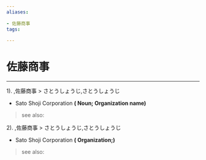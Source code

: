 ```yaml
---
aliases:
    
- 佐藤商事
tags:
    
---
```


# 佐藤商事
---
1).
,佐藤商事 > さとうしょうじ,さとうしょうじ

- Sato Shoji Corporation
**( Noun; Organization name)**
> see also: 
            
2).
,佐藤商事 > さとうしょうじ,さとうしょうじ

- Sato Shoji Corporation
**( Organization;)**
> see also: 
            